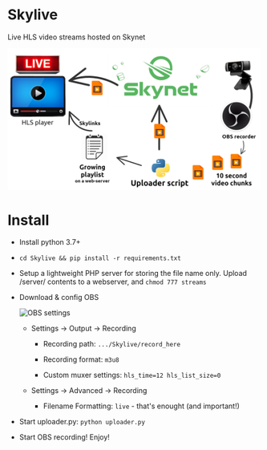 # Skylive
Live HLS video streams hosted on Skynet

![How SkyLive works](https://raw.githubusercontent.com/DaWe35/Skylive/master/docs/how%20it%20works.jpg)

# Install

- Install python 3.7+

- `cd Skylive && pip install -r requirements.txt`

- Setup a lightweight PHP server for storing the file name only. Upload /server/ contents to a webserver, and `chmod 777 streams`

- Download & config OBS

    ![OBS settings](https://raw.githubusercontent.com/DaWe35/Skylive/master/docs/obs_settings.jpg.jpg)

    - Settings -> Output -> Recording

        - Recording path: `.../Skylive/record_here`

        - Recording format: `m3u8`

        - Custom muxer settings: `hls_time=12 hls_list_size=0`

    - Settings -> Advanced -> Recording

        - Filename Formatting: `live` - that's enought (and important!)

- Start uploader.py: `python uploader.py`

- Start OBS recording! Enjoy!